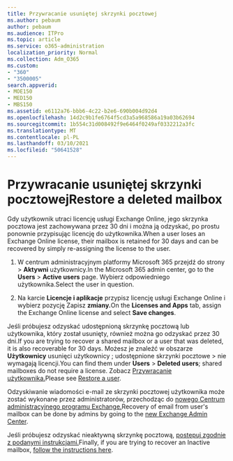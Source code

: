 ```yaml
---
title: Przywracanie usuniętej skrzynki pocztowej
ms.author: pebaum
author: pebaum
ms.audience: ITPro
ms.topic: article
ms.service: o365-administration
localization_priority: Normal
ms.collection: Adm_O365
ms.custom:
- "360"
- "3500005"
search.appverid:
- MOE150
- MED150
- MBS150
ms.assetid: e6112a76-bbb6-4c22-b2e6-690b004d92d4
ms.openlocfilehash: 14d2c9b1fe6764f5cd3a5a968586a19a03b62694
ms.sourcegitcommit: 1b554c31d008492f9e6464f0249af0332212a3fc
ms.translationtype: MT
ms.contentlocale: pl-PL
ms.lasthandoff: 03/10/2021
ms.locfileid: "50641528"
---
```

# <a name="restore-a-deleted-mailbox"></a><span data-ttu-id="c4927-102">Przywracanie usuniętej skrzynki pocztowej</span><span class="sxs-lookup"><span data-stu-id="c4927-102">Restore a deleted mailbox</span></span>

<span data-ttu-id="c4927-103">Gdy użytkownik utraci licencję usługi Exchange Online, jego skrzynka pocztowa jest zachowywana przez 30 dni i można ją odzyskać, po prostu ponownie przypisując licencję do użytkownika.</span><span class="sxs-lookup"><span data-stu-id="c4927-103">When a user loses an Exchange Online license, their mailbox is retained for 30 days and can be recovered by simply re-assigning the license to the user.</span></span>
  
1. <span data-ttu-id="c4927-104">W centrum administracyjnym platformy Microsoft 365 przejdź do strony  \> **Aktywni** użytkownicy.</span><span class="sxs-lookup"><span data-stu-id="c4927-104">In the Microsoft 365 admin center, go to the **Users** \> **Active users** page.</span></span> <span data-ttu-id="c4927-105">Wybierz odpowiedniego użytkownika.</span><span class="sxs-lookup"><span data-stu-id="c4927-105">Select the user in question.</span></span>

2. <span data-ttu-id="c4927-106">Na karcie **Licencje i aplikacje** przypisz licencję usługi Exchange Online i wybierz pozycję Zapisz **zmiany.**</span><span class="sxs-lookup"><span data-stu-id="c4927-106">On the **Licenses and Apps** tab, assign the Exchange Online license and select **Save changes**.</span></span>

<span data-ttu-id="c4927-107">Jeśli próbujesz odzyskać udostępnioną skrzynkę pocztową lub użytkownika, który został usunięty, również można go odzyskać przez 30 dni.</span><span class="sxs-lookup"><span data-stu-id="c4927-107">If you are trying to recover a shared mailbox or a user that was deleted, it is also recoverable for 30 days.</span></span> <span data-ttu-id="c4927-108">Możesz je znaleźć w obszarze **Użytkownicy** usunięci użytkownicy ; udostępnione skrzynki pocztowe \> nie wymagają licencji.</span><span class="sxs-lookup"><span data-stu-id="c4927-108">You can find them under **Users** \> **Deleted users**; shared mailboxes do not require a license.</span></span> <span data-ttu-id="c4927-109">Zobacz [Przywracanie użytkownika.](https://docs.microsoft.com/microsoft-365/admin/add-users/restore-user)</span><span class="sxs-lookup"><span data-stu-id="c4927-109">Please see [Restore a user](https://docs.microsoft.com/microsoft-365/admin/add-users/restore-user).</span></span>

<span data-ttu-id="c4927-110">Odzyskiwanie wiadomości e-mail ze skrzynki pocztowej użytkownika może zostać wykonane przez administratorów, przechodząc do [nowego Centrum administracyjnego programu Exchange.](https://techcommunity.microsoft.com/t5/exchange-team-blog/a-new-recoverableitems-experience-comes-to-exchange-online/ba-p/1505353)</span><span class="sxs-lookup"><span data-stu-id="c4927-110">Recovery of email from user's mailbox can be done by admins by going to the [new Exchange Admin Center](https://techcommunity.microsoft.com/t5/exchange-team-blog/a-new-recoverableitems-experience-comes-to-exchange-online/ba-p/1505353).</span></span>

<span data-ttu-id="c4927-111">Jeśli próbujesz odzyskać nieaktywną skrzynkę pocztową, [postępuj zgodnie z podanymi instrukcjami.](https://docs.microsoft.com/microsoft-365/compliance/recover-an-inactive-mailbox)</span><span class="sxs-lookup"><span data-stu-id="c4927-111">Finally, if you are trying to recover an Inactive mailbox, [follow the instructions here](https://docs.microsoft.com/microsoft-365/compliance/recover-an-inactive-mailbox).</span></span>
  
